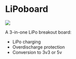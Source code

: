 # LiPoboard

![](https://hc-cdn.hel1.your-objectstorage.com/s/v3/347db873d955d124e9e6960ec04af243e5540027_image.png)

A 3-in-one LiPo breakout board:
- LiPo charging
- Overdischarge protection
- Conversion to 3v3 or 5v

